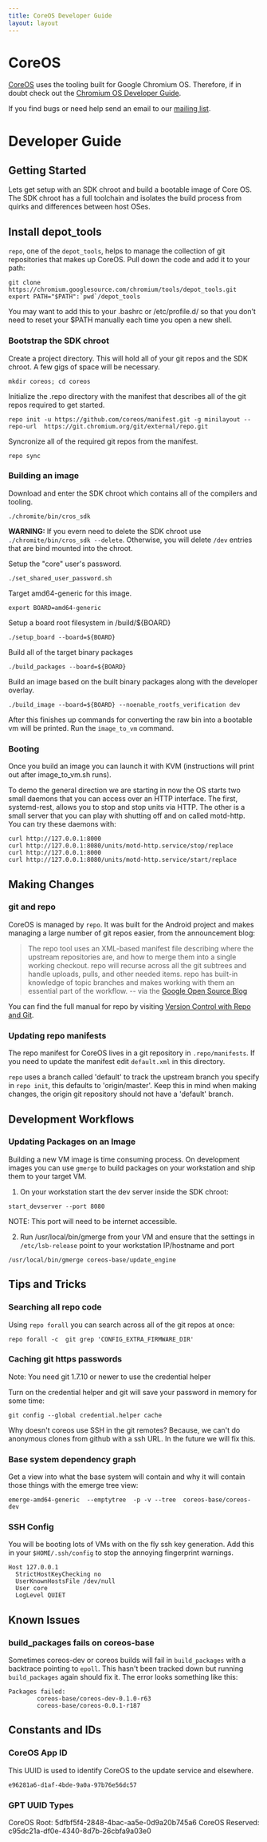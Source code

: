 ```yaml
---
title: CoreOS Developer Guide
layout: layout
---
```


# CoreOS

[CoreOS][coreos] uses the tooling built for Google Chromium OS. Therefore, if
in doubt check out the [Chromium OS Developer Guide][devguide].

If you find bugs or need help send an email to our [mailing list][list].

[devguide]: http://www.chromium.org/chromium-os/developer-guide
[coreos]: http://www.coreos.com
[list]: https://groups.google.com/forum/#!forum/coreos-dev

# Developer Guide

## Getting Started

Lets get setup with an SDK chroot and build a bootable image of Core
OS. The SDK chroot has a full toolchain and isolates the build process
from quirks and differences between host OSes.

## Install depot_tools

`repo`, one of the `depot_tools`, helps to manage the collection of git
repositories that makes up CoreOS. Pull down the code and add it to your
path:

```
git clone https://chromium.googlesource.com/chromium/tools/depot_tools.git
export PATH="$PATH":`pwd`/depot_tools
```

You may want to add this to your .bashrc or /etc/profile.d/ so that you don’t
need to reset your $PATH manually each time you open a new shell.

### Bootstrap the SDK chroot

Create a project directory. This will hold all of your git repos and the SDK
chroot. A few gigs of space will be necessary.

```
mkdir coreos; cd coreos
```

Initialize the .repo directory with the manifest that describes all of the git
repos required to get started.

```
repo init -u https://github.com/coreos/manifest.git -g minilayout --repo-url  https://git.chromium.org/git/external/repo.git
```

Syncronize all of the required git repos from the manifest.

```
repo sync
```

### Building an image

Download and enter the SDK chroot which contains all of the compilers and
tooling.

```
./chromite/bin/cros_sdk
```

**WARNING:** If you evern need to delete the SDK chroot use
`./chromite/bin/cros_sdk --delete`. Otherwise, you will delete `/dev`
entries that are bind mounted into the chroot.

Setup the "core" user's password.

```
./set_shared_user_password.sh
```

Target amd64-generic for this image.

```
export BOARD=amd64-generic
```

Setup a board root filesystem in /build/${BOARD}

```
./setup_board --board=${BOARD}
```

Build all of the target binary packages

```
./build_packages --board=${BOARD}
```

Build an image based on the built binary packages along with the developer
overlay.

```
./build_image --board=${BOARD} --noenable_rootfs_verification dev
```

After this finishes up commands for converting the raw bin into
a bootable vm will be printed. Run the `image_to_vm` command.

### Booting

Once you build an image you can launch it with KVM (instructions will
print out after image_to_vm.sh runs).

To demo the general direction we are starting in now the OS starts two
small daemons that you can access over an HTTP interface. The first,
systemd-rest, allows you to stop and stop units via HTTP. The other is a
small server that you can play with shutting off and on called
motd-http. You can try these daemons with:

```
curl http://127.0.0.1:8000
curl http://127.0.0.1:8080/units/motd-http.service/stop/replace
curl http://127.0.0.1:8000
curl http://127.0.0.1:8080/units/motd-http.service/start/replace
```

## Making Changes

### git and repo

CoreOS is managed by `repo`. It was built for the Android project and makes
managing a large number of git repos easier, from the announcement blog:

> The repo tool uses an XML-based manifest file describing where the upstream
> repositories are, and how to merge them into a single working checkout. repo
> will recurse across all the git subtrees and handle uploads, pulls, and other
> needed items. repo has built-in knowledge of topic branches and makes working
> with them an essential part of the workflow. 
> -- via the [Google Open Source Blog][repo-blog]

[repo-blog]: http://google-opensource.blogspot.com/2008/11/gerrit-and-repo-android-source.html

You can find the full manual for repo by visiting [Version Control with Repo and Git][vc-repo-git].

[vc-repo-git]: http://source.android.com/source/version-control.html

### Updating repo manifests

The repo manifest for CoreOS lives in a git repository in
`.repo/manifests`. If you need to update the manifest edit `default.xml`
in this directory.

`repo` uses a branch called 'default' to track the upstream branch you
specify in `repo init`, this defaults to 'origin/master'. Keep this in
mind when making changes, the origin git repository should not have a
'default' branch.

## Development Workflows

### Updating Packages on an Image

Building a new VM image is time consuming process. On development images you
can use `gmerge` to build packages on your workstation and ship them to your
target VM.

1. On your workstation start the dev server inside the SDK chroot:

```
start_devserver --port 8080
```

NOTE: This port will need to be internet accessible.

2. Run /usr/local/bin/gmerge from your VM and ensure that the settings in
   `/etc/lsb-release` point to your workstation IP/hostname and port

```
/usr/local/bin/gmerge coreos-base/update_engine
```

## Tips and Tricks

### Searching all repo code

Using `repo forall` you can search across all of the git repos at once:

```
repo forall -c  git grep 'CONFIG_EXTRA_FIRMWARE_DIR'
```

### Caching git https passwords

Note: You need git 1.7.10 or newer to use the credential helper

Turn on the credential helper and git will save your password in memory
for some time:

```
git config --global credential.helper cache
```

Why doesn't coreos use SSH in the git remotes? Because, we can't do
anonymous clones from github with a ssh URL. In the future we will fix
this.

### Base system dependency graph

Get a view into what the base system will contain and why it will contain those
things with the emerge tree view:

```
emerge-amd64-generic  --emptytree  -p -v --tree  coreos-base/coreos-dev
```

### SSH Config

You will be booting lots of VMs with on the fly ssh key generation. Add
this in your `$HOME/.ssh/config` to stop the annoying fingerprint warnings.

```
Host 127.0.0.1
  StrictHostKeyChecking no
  UserKnownHostsFile /dev/null
  User core
  LogLevel QUIET
```

## Known Issues

### build\_packages fails on coreos-base

Sometimes coreos-dev or coreos builds will fail in `build_packages` with a
backtrace pointing to `epoll`. This hasn't been tracked down but running
`build_packages` again should fix it. The error looks something like this:

```
Packages failed:
        coreos-base/coreos-dev-0.1.0-r63
        coreos-base/coreos-0.0.1-r187
```

## Constants and IDs

### CoreOS App ID

This UUID is used to identify CoreOS to the update service and elsewhere.

```
e96281a6-d1af-4bde-9a0a-97b76e56dc57
```

### GPT UUID Types

CoreOS Root: 5dfbf5f4-2848-4bac-aa5e-0d9a20b745a6
CoreOS Reserved: c95dc21a-df0e-4340-8d7b-26cbfa9a03e0
